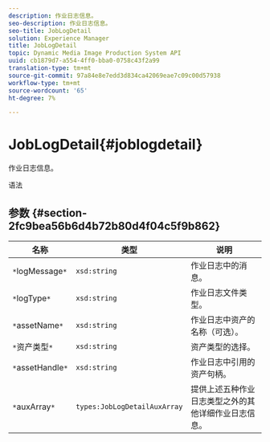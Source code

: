 ```yaml
---
description: 作业日志信息。
seo-description: 作业日志信息。
seo-title: JobLogDetail
solution: Experience Manager
title: JobLogDetail
topic: Dynamic Media Image Production System API
uuid: cb1879d7-a554-4ff0-bba0-0758c43f2a99
translation-type: tm+mt
source-git-commit: 97a84e8e7edd3d834ca42069eae7c09c00d57938
workflow-type: tm+mt
source-wordcount: '65'
ht-degree: 7%

---
```



# JobLogDetail{#joblogdetail}

作业日志信息。

语法

## 参数 {#section-2fc9bea56b6d4b72b80d4f04c5f9b862}

| 名称 | 类型 | 说明 |
|---|---|---|
| `*`logMessage`*` | `xsd:string` | 作业日志中的消息。 |
| `*`logType`*` | `xsd:string` | 作业日志文件类型。 |
| `*`assetName`*` | `xsd:string` | 作业日志中资产的名称（可选）。 |
| `*`资产类型`*` | `xsd:string` | 资产类型的选择。 |
| `*`assetHandle`*` | `xsd:string` | 作业日志中引用的资产句柄。 |
| `*`auxArray`*` | `types:JobLogDetailAuxArray` | 提供上述五种作业日志类型之外的其他详细作业日志信息。 |

